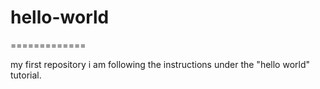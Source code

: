 # hello-world
=============

my first repository
i am following the instructions under the "hello world" tutorial.
